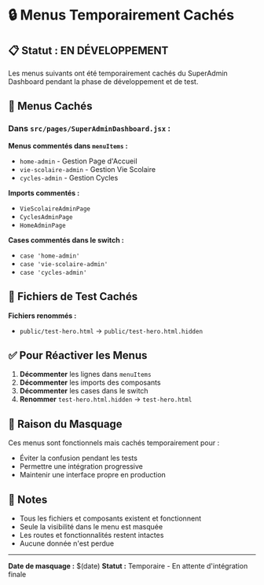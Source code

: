 # 🔒 Menus Temporairement Cachés

## 📋 Statut : EN DÉVELOPPEMENT

Les menus suivants ont été temporairement cachés du SuperAdmin Dashboard pendant la phase de développement et de test.

## 🚫 Menus Cachés

### Dans `src/pages/SuperAdminDashboard.jsx` :

**Menus commentés dans `menuItems` :**
- `home-admin` - Gestion Page d'Accueil
- `vie-scolaire-admin` - Gestion Vie Scolaire  
- `cycles-admin` - Gestion Cycles

**Imports commentés :**
- `VieScolaireAdminPage`
- `CyclesAdminPage` 
- `HomeAdminPage`

**Cases commentés dans le switch :**
- `case 'home-admin'`
- `case 'vie-scolaire-admin'`
- `case 'cycles-admin'`

## 🧪 Fichiers de Test Cachés

**Fichiers renommés :**
- `public/test-hero.html` → `public/test-hero.html.hidden`

## ✅ Pour Réactiver les Menus

1. **Décommenter** les lignes dans `menuItems`
2. **Décommenter** les imports des composants
3. **Décommenter** les cases dans le switch
4. **Renommer** `test-hero.html.hidden` → `test-hero.html`

## 🎯 Raison du Masquage

Ces menus sont fonctionnels mais cachés temporairement pour :
- Éviter la confusion pendant les tests
- Permettre une intégration progressive
- Maintenir une interface propre en production

## 📝 Notes

- Tous les fichiers et composants existent et fonctionnent
- Seule la visibilité dans le menu est masquée
- Les routes et fonctionnalités restent intactes
- Aucune donnée n'est perdue

---
**Date de masquage :** $(date)
**Statut :** Temporaire - En attente d'intégration finale
